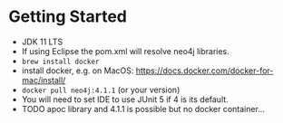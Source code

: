 


# Getting Started
* JDK 11 LTS
* If using Eclipse the pom.xml will resolve neo4j libraries.
* `brew install docker`
* install docker, e.g. on MacOS:  https://docs.docker.com/docker-for-mac/install/
* `docker pull neo4j:4.1.1`    (or your version)
* You will need to set IDE to use JUnit 5 if 4 is its default.
* TODO apoc library and 4.1.1 is possible but no docker container...